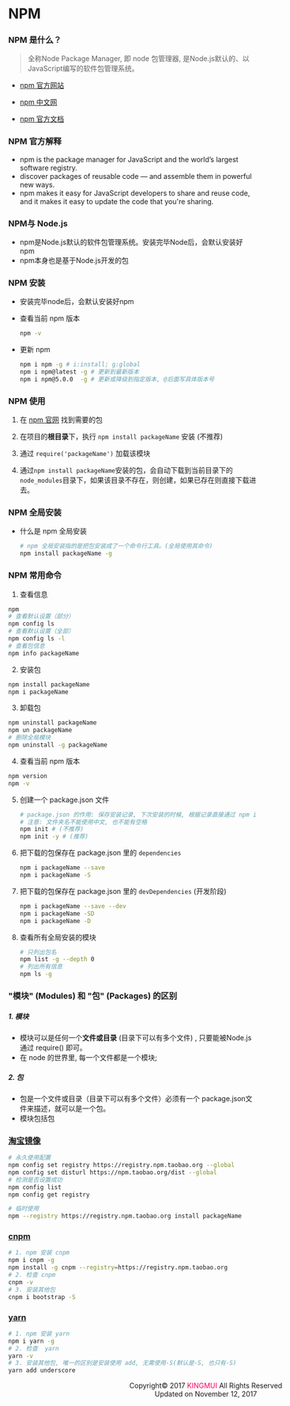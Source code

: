 # NPM

### NPM 是什么？

> 全称Node Package Manager, 即 node 包管理器, 是Node.js默认的、以JavaScript编写的软件包管理系统。

- [npm 官方网站 ](https://www.npmjs.com/)

- [npm 中文网](https://npm.js.cn/)

- [npm 官方文档](https://docs.npmjs.com/)

### NPM 官方解释

- npm is the package manager for JavaScript and the world’s largest software registry.
- discover packages of reusable code — and assemble them in powerful new ways.
- npm makes it easy for JavaScript developers to share and reuse code, and it makes it easy to update the code that you're sharing.

### NPM与 Node.js

- npm是Node.js默认的软件包管理系统。安装完毕Node后，会默认安装好npm
- npm本身也是基于Node.js开发的包

### NPM 安装

- 安装完毕node后，会默认安装好npm
- 查看当前 npm 版本

  ```bash
  npm -v
  ```

- 更新 npm

  ```bash
  npm i npm -g # i:install; g:global
  npm i npm@latest -g # 更新到最新版本
  npm i npm@5.0.0  -g # 更新或降级到指定版本, @后面写具体版本号
  ```

### NPM 使用

1. 在 [npm 官网](https://www.npmjs.com/) 找到需要的包

2. 在项目的**根目录**下，执行 `npm install packageName` 安装 (不推荐)

3. 通过 `require('packageName')` 加载该模块

4. 通过`npm install packageName`安装的包，会自动下载到当前目录下的`node_modules`目录下，如果该目录不存在，则创建，如果已存在则直接下载进去。

### NPM 全局安装

- 什么是 npm 全局安装

  ```bash
  # npm 全局安装指的是把包安装成了一个命令行工具。(全局使用其命令)
  npm install packageName -g
  ```

### NPM 常用命令

1. 查看信息
  ```bash
  npm
  # 查看默认设置（部分）
  npm config ls
  # 查看默认设置（全部）
  npm config ls -l
  # 查看包信息
  npm info packageName
  ```

2. 安装包
  ```bash
  npm install packageName
  npm i packageName
  ```

3. 卸载包

  ```bash
  npm uninstall packageName
  npm un packageName
  # 删除全局模块
  npm uninstall -g packageName
  ```

4. 查看当前 npm 版本

  ```bash
  npm version
  npm -v
  ```


5. 创建一个 package.json 文件

   ```bash
   # package.json 的作用: 保存安装记录, 下次安装的时候, 根据记录直接通过 npm i 安装依赖的包
   # 注意: 文件夹名不能使用中文, 也不能有空格
   npm init # (不推荐)
   npm init -y # (推荐)
   ```


6. 把下载的包保存在 package.json 里的 `dependencies`

   ```bash
   npm i packageName --save
   npm i packageName -S
   ```

7. 把下载的包保存在 package.json 里的 `devDependencies` (开发阶段)

   ```bash
   npm i packageName --save --dev
   npm i packageName -SD
   npm i packageName -D
   ```

8. 查看所有全局安装的模块

   ```bash
   # 只列出包名
   npm list -g --depth 0
   # 列出所有信息
   npm ls -g
   ```

### "模块" (Modules) 和 "包" (Packages) 的区别

##### 1. 模块

- 模块可以是任何一个**文件或目录** (目录下可以有多个文件) , 只要能被Node.js通过 require() 即可。
- 在 node 的世界里, 每一个文件都是一个模块;

##### 2. 包

- 包是一个文件或目录（目录下可以有多个文件）必须有一个 package.json文件来描述，就可以是一个包。
- 模块包括包


### [淘宝镜像](https://npm.taobao.org/)

```bash
# 永久使用配置
npm config set registry https://registry.npm.taobao.org --global
npm config set disturl https://npm.taobao.org/dist --global
# 检测是否设置成功
npm config list
npm config get registry

# 临时使用
npm --registry https://registry.npm.taobao.org install packageName
```

### [cnpm](https://cnpmjs.org/)

  ```bash
# 1. npm 安装 cnpm
npm i cnpm -g
npm install -g cnpm --registry=https://registry.npm.taobao.org
# 2. 检查 cnpm
cnpm -v
# 3. 安装其他包
cnpm i bootstrap -S
  ```

### [yarn](https://yarnpkg.com/zh-Hans/)

```bash
# 1. npm 安装 yarn
npm i yarn -g
# 2. 检查  yarn
yarn -v
# 3. 安装其他包, 唯一的区别是安装使用 add, 无需使用-S(默认是-S, 也只有-S)
yarn add underscore
```

<div style="width:800px;text-align:center;">
Copyright© 2017 <a style="text-decoration: none;color: #FF0066;" href="https://github.com/kingmui" target="_blank">KINGMUI</a> All Rights Reserved<br />Updated on November 12, 2017
</div>